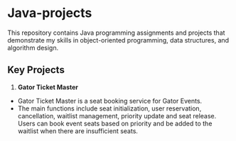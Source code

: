 # Java-projects
This repository contains Java programming assignments and projects that demonstrate my skills in object-oriented programming, data structures, and algorithm design.
## Key Projects
1. **Gator Ticket Master**
  - Gator Ticket Master is a seat booking service for Gator Events.
  - The main functions include seat initialization, user reservation, cancellation, waitlist management, priority update and seat release. Users can book event seats based on priority and be added to the waitlist when there are insufficient seats.
